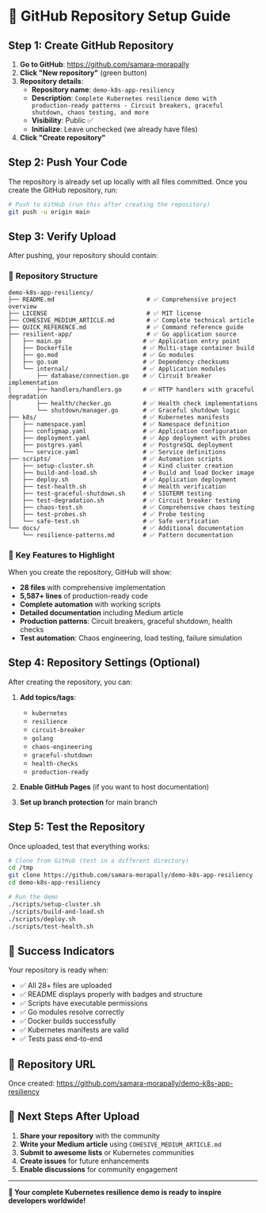 # 🚀 GitHub Repository Setup Guide

## Step 1: Create GitHub Repository

1. **Go to GitHub**: https://github.com/samara-morapally
2. **Click "New repository"** (green button)
3. **Repository details**:
   - **Repository name**: `demo-k8s-app-resiliency`
   - **Description**: `Complete Kubernetes resilience demo with production-ready patterns - Circuit breakers, graceful shutdown, chaos testing, and more`
   - **Visibility**: Public ✅
   - **Initialize**: Leave unchecked (we already have files)
4. **Click "Create repository"**

## Step 2: Push Your Code

The repository is already set up locally with all files committed. Once you create the GitHub repository, run:

```bash
# Push to GitHub (run this after creating the repository)
git push -u origin main
```

## Step 3: Verify Upload

After pushing, your repository should contain:

### 📁 **Repository Structure**
```
demo-k8s-app-resiliency/
├── README.md                          # ✅ Comprehensive project overview
├── LICENSE                            # ✅ MIT license
├── COHESIVE_MEDIUM_ARTICLE.md         # ✅ Complete technical article
├── QUICK_REFERENCE.md                 # ✅ Command reference guide
├── resilient-app/                     # ✅ Go application source
│   ├── main.go                       # ✅ Application entry point
│   ├── Dockerfile                    # ✅ Multi-stage container build
│   ├── go.mod                        # ✅ Go modules
│   ├── go.sum                        # ✅ Dependency checksums
│   └── internal/                     # ✅ Application modules
│       ├── database/connection.go    # ✅ Circuit breaker implementation
│       ├── handlers/handlers.go      # ✅ HTTP handlers with graceful degradation
│       ├── health/checker.go         # ✅ Health check implementations
│       └── shutdown/manager.go       # ✅ Graceful shutdown logic
├── k8s/                              # ✅ Kubernetes manifests
│   ├── namespace.yaml                # ✅ Namespace definition
│   ├── configmap.yaml                # ✅ Application configuration
│   ├── deployment.yaml               # ✅ App deployment with probes
│   ├── postgres.yaml                 # ✅ PostgreSQL deployment
│   └── service.yaml                  # ✅ Service definitions
├── scripts/                          # ✅ Automation scripts
│   ├── setup-cluster.sh              # ✅ Kind cluster creation
│   ├── build-and-load.sh             # ✅ Build and load Docker image
│   ├── deploy.sh                     # ✅ Application deployment
│   ├── test-health.sh                # ✅ Health verification
│   ├── test-graceful-shutdown.sh     # ✅ SIGTERM testing
│   ├── test-degradation.sh           # ✅ Circuit breaker testing
│   ├── chaos-test.sh                 # ✅ Comprehensive chaos testing
│   ├── test-probes.sh                # ✅ Probe testing
│   └── safe-test.sh                  # ✅ Safe verification
└── docs/                             # ✅ Additional documentation
    └── resilience-patterns.md        # ✅ Pattern documentation
```

### 🎯 **Key Features to Highlight**

When you create the repository, GitHub will show:

- **28 files** with comprehensive implementation
- **5,587+ lines** of production-ready code
- **Complete automation** with working scripts
- **Detailed documentation** including Medium article
- **Production patterns**: Circuit breakers, graceful shutdown, health checks
- **Test automation**: Chaos engineering, load testing, failure simulation

## Step 4: Repository Settings (Optional)

After creating the repository, you can:

1. **Add topics/tags**:
   - `kubernetes`
   - `resilience`
   - `circuit-breaker`
   - `golang`
   - `chaos-engineering`
   - `graceful-shutdown`
   - `health-checks`
   - `production-ready`

2. **Enable GitHub Pages** (if you want to host documentation)

3. **Set up branch protection** for main branch

## Step 5: Test the Repository

Once uploaded, test that everything works:

```bash
# Clone from GitHub (test in a different directory)
cd /tmp
git clone https://github.com/samara-morapally/demo-k8s-app-resiliency
cd demo-k8s-app-resiliency

# Run the demo
./scripts/setup-cluster.sh
./scripts/build-and-load.sh
./scripts/deploy.sh
./scripts/test-health.sh
```

## 🎉 **Success Indicators**

Your repository is ready when:

- ✅ All 28+ files are uploaded
- ✅ README displays properly with badges and structure
- ✅ Scripts have executable permissions
- ✅ Go modules resolve correctly
- ✅ Docker builds successfully
- ✅ Kubernetes manifests are valid
- ✅ Tests pass end-to-end

## 🔗 **Repository URL**

Once created: https://github.com/samara-morapally/demo-k8s-app-resiliency

## 📝 **Next Steps After Upload**

1. **Share your repository** with the community
2. **Write your Medium article** using `COHESIVE_MEDIUM_ARTICLE.md`
3. **Submit to awesome lists** or Kubernetes communities
4. **Create issues** for future enhancements
5. **Enable discussions** for community engagement

---

**🌟 Your complete Kubernetes resilience demo is ready to inspire developers worldwide!** 